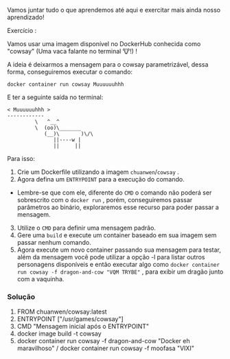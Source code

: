 Vamos juntar tudo o que aprendemos até aqui e exercitar mais ainda nosso aprendizado!

Exercício :

Vamos usar uma imagem disponível no DockerHub conhecida como "cowsay" (Uma vaca falante no terminal 🐮!) !

A ideia é deixarmos a mensagem para o cowsay parametrizável, dessa forma, conseguiremos executar o comando:
```
docker container run cowsay Muuuuuuhhh
```

E ter a seguinte saída no terminal:
```____________
< Muuuuuuhhh >
------------
         \   ^__^
         \  (oo)\_______
            (__)\       )\/\
               ||----w |
               ||     ||
```

Para isso:
1. Crie um Dockerfile utilizando a imagem `chuanwen`/`cowsay` .
2. Agora defina um `ENTRYPOINT` para a execução do comando.
- Lembre-se que com ele, diferente do `CMD` o comando não poderá ser sobrescrito com o `docker run` , porém, conseguiremos passar parâmetros ao binário, exploraremos esse recurso para poder passar a mensagem.
3. Utilize o `CMD` para definir uma mensagem padrão.
4. Gere uma `build` e execute um container baseado em sua imagem sem passar nenhum comando.
5. Agora execute um novo container passando sua mensagem para testar, além da mensagem você pode utilizar a opção -l para listar outros personagens disponíveis e então executar algo como `docker container run cowsay -f dragon-and-cow "VQM TRYBE"` , para exibir um dragão junto com a vaquinha.



### Solução
1. FROM chuanwen/cowsay:latest
2. ENTRYPOINT ["/usr/games/cowsay"]
3. CMD "Mensagem inicial após o ENTRYPOINT"
4. docker image build -t cowsay
5. docker container run cowsay -f dragon-and-cow "Docker eh maravilhoso" / docker container run cowsay -f moofasa "VIXI"